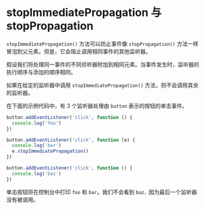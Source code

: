 # stopImmediatePropagation 与 stopPropagation

`stopImmediatePropagation()` 方法可以防止事件像 `stopPropagation()` 方法一样冒泡到父元素。但是，它会阻止调用相同事件的其他监听器。

假设我们将处理同一事件的不同侦听器附加到相同元素。当事件发生时，监听器的执行顺序与添加的顺序相同。

如果在给定的监听器中调用 `stopImmediatePropagation()` 方法，则不会调用其余的监听器。

在下面的示例代码中，有 3 个监听器处理由 `button` 表示的按钮的单击事件。

```js
button.addEventListener('click', function () {
  console.log('foo')
})

button.addEventListener('click', function (e) {
  console.log('bar')
  e.stopImmediatePropagation()
})

button.addEventListener('click', function () {
  console.log('baz')
})
```

单击按钮将在控制台中打印 `foo` 和 `bar`。我们不会看到 `baz，`因为最后一个监听器没有被调用。
